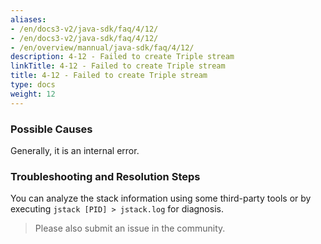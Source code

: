 ```yaml
---
aliases:
- /en/docs3-v2/java-sdk/faq/4/12/
- /en/docs3-v2/java-sdk/faq/4/12/
- /en/overview/mannual/java-sdk/faq/4/12/
description: 4-12 - Failed to create Triple stream
linkTitle: 4-12 - Failed to create Triple stream
title: 4-12 - Failed to create Triple stream
type: docs
weight: 12
---
```







### Possible Causes

Generally, it is an internal error.

### Troubleshooting and Resolution Steps

You can analyze the stack information using some third-party tools or by executing `jstack [PID] > jstack.log` for diagnosis.

> Please also submit an issue in the community.

